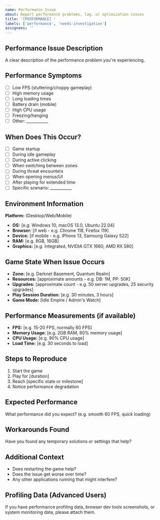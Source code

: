 ```yaml
---
name: Performance Issue
about: Report performance problems, lag, or optimization issues
title: '[PERFORMANCE] '
labels: ['performance', 'needs-investigation']
assignees: ''
---
```


## Performance Issue Description
A clear description of the performance problem you're experiencing.

## Performance Symptoms
- [ ] Low FPS (stuttering/choppy gameplay)
- [ ] High memory usage
- [ ] Long loading times
- [ ] Battery drain (mobile)
- [ ] High CPU usage
- [ ] Freezing/hanging
- [ ] Other: ___________

## When Does This Occur?
- [ ] Game startup
- [ ] During idle gameplay
- [ ] During active clicking
- [ ] When switching between zones
- [ ] During threat encounters
- [ ] When opening menus/UI
- [ ] After playing for extended time
- [ ] Specific scenario: ___________

## Environment Information
**Platform:** (Desktop/Web/Mobile)
- **OS:** [e.g. Windows 10, macOS 13.0, Ubuntu 22.04]
- **Browser:** [if web - e.g. Chrome 118, Firefox 119]
- **Device:** [if mobile - e.g. iPhone 13, Samsung Galaxy S22]
- **RAM:** [e.g. 8GB, 16GB]
- **Graphics:** [e.g. Integrated, NVIDIA GTX 1660, AMD RX 580]

## Game State When Issue Occurs
- **Zone:** [e.g. Darknet Basement, Quantum Realm]
- **Resources:** [approximate amounts - e.g. DB: 1M, PP: 50K]
- **Upgrades:** [approximate count - e.g. 50 server upgrades, 25 security upgrades]
- **Play Session Duration:** [e.g. 30 minutes, 3 hours]
- **Game Mode:** [Idle Empire / Admin's Watch]

## Performance Measurements (if available)
- **FPS:** [e.g. 15-20 FPS, normally 60 FPS]
- **Memory Usage:** [e.g. 2GB RAM, 80% memory usage]
- **CPU Usage:** [e.g. 90% CPU usage]
- **Load Time:** [e.g. 30 seconds to load]

## Steps to Reproduce
1. Start the game
2. Play for [duration]
3. Reach [specific state or milestone]
4. Notice performance degradation

## Expected Performance
What performance did you expect? (e.g. smooth 60 FPS, quick loading)

## Workarounds Found
Have you found any temporary solutions or settings that help?

## Additional Context
- Does restarting the game help?
- Does the issue get worse over time?
- Any other applications running that might interfere?

## Profiling Data (Advanced Users)
If you have performance profiling data, browser dev tools screenshots, or system monitoring data, please attach them.